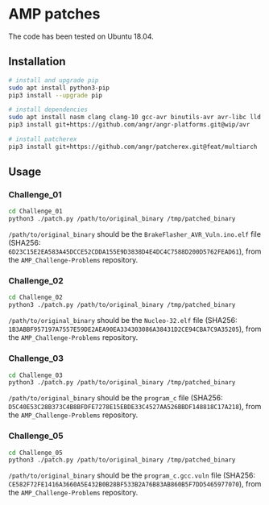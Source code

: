 # AMP patches

The code has been tested on Ubuntu 18.04.

## Installation

```bash
# install and upgrade pip
sudo apt install python3-pip
pip3 install --upgrade pip

# install dependencies
sudo apt install nasm clang clang-10 gcc-avr binutils-avr avr-libc lld
pip3 install git+https://github.com/angr/angr-platforms.git@wip/avr

# install patcherex
pip3 install git+https://github.com/angr/patcherex.git@feat/multiarch
```

## Usage

### Challenge_01
```bash
cd Challenge_01
python3 ./patch.py /path/to/original_binary /tmp/patched_binary
```
`/path/to/original_binary` should be the `BrakeFlasher_AVR_Vuln.ino.elf` file (SHA256: `6D23C15E2EA583A45DCCE52CDDA155E9D3838D4E4DC4C7588D200D5762FEAD61`), from the `AMP_Challenge-Problems` repository.

### Challenge_02
```bash
cd Challenge_02
python3 ./patch.py /path/to/original_binary /tmp/patched_binary
```
`/path/to/original_binary` should be the `Nucleo-32.elf` file (SHA256: `1B3ABBF957197A7557E59DE2AEA90EA334303086A38431D2CE94CBA7C9A35205`), from the `AMP_Challenge-Problems` repository.

### Challenge_03
```bash
cd Challenge_03
python3 ./patch.py /path/to/original_binary /tmp/patched_binary
```
`/path/to/original_binary` should be the `program_c` file (SHA256: `D5C40E53C28B373C4B8BFDFE7278E15EBDE33C4527AA526BBDF148818C17A218`), from the `AMP_Challenge-Problems` repository.

### Challenge_05
```bash
cd Challenge_05
python3 ./patch.py /path/to/original_binary /tmp/patched_binary
```
`/path/to/original_binary` should be the `program_c.gcc.vuln` file (SHA256: `CE582F72FE1416A3660A5E432B0B28BF533B2A76B83AB860B5F7DD5465977070`), from the `AMP_Challenge-Problems` repository.

